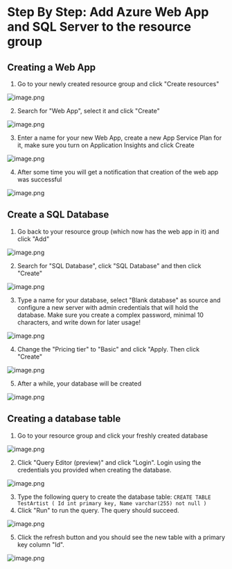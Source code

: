 # Step By Step: Add Azure Web App and SQL Server to the resource group #

## Creating a Web App ##
1. Go to your newly created resource group and click "Create resources"

![image.png](.attachments/image-ca1321f6-c0bf-4167-b5c3-fbc929c51334.png)

2. Search for "Web App", select it and click "Create"

![image.png](.attachments/image-cde8a4b1-834b-4916-b281-8c53f0300ef7.png)

3. Enter a name for your new Web App, create a new App Service Plan for it, make sure you turn on Application Insights and click Create

![image.png](.attachments/image-0d6a7a51-43c1-4044-a9d1-c93738ad94ea.png)

4. After some time you will get a notification that creation of the web app was successful

![image.png](.attachments/image-53990de1-0d6f-4c1b-a817-847269ed8cdf.png)

## Create a SQL Database ##
1. Go back to your resource group (which now has the web app in it) and click "Add"

![image.png](.attachments/image-8a44d1cf-0ab8-45ca-aca3-fe7c370ea0e1.png)

2. Search for "SQL Database", click "SQL Database" and then click "Create"

![image.png](.attachments/image-71fbedef-30ec-474a-b951-af0f93791a4a.png)

3. Type a name for your database, select "Blank database" as source and configure a new server with admin credentials that will hold the database. Make sure you create a complex password, minimal 10 characters, and write down for later usage!

![image.png](.attachments/image-984c50aa-4cc1-4e88-8bb8-6f3e85c4da9b.png)

4. Change the "Pricing tier" to "Basic" and click "Apply. Then click "Create"

![image.png](.attachments/image-f9c74107-e706-4617-a647-ae0d09a57c9c.png)

5. After a while, your database will be created

![image.png](.attachments/image-1d933d2d-6eb4-422d-82c8-7058649ad1f6.png)

## Creating a database table ##
1. Go to your resource group and click your freshly created database

![image.png](.attachments/image-f7dba212-de1e-49d3-bade-4c19d41cf715.png)

2. Click "Query Editor (preview)" and click "Login". Login using the credentials you provided when creating the database.

![image.png](.attachments/image-c61e15e4-1497-479f-a9a1-fdee2ba5f6be.png)

3. Type the following query to create the database table:
`CREATE TABLE TestArtist (
    Id int primary key,
    Name varchar(255) not null
)`
4. Click "Run" to run the query. The query should succeed.

![image.png](.attachments/image-836dee50-d4a3-493f-9bcc-08419e8374a6.png)

5. Click the refresh button and you should see the new table with a primary key column "Id".

![image.png](.attachments/image-4ea415c2-f9af-49f5-a4f8-02bafe8e27c5.png)